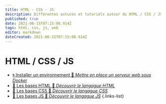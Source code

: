 ```yaml
---
title: HTML - CSS - JS
description: Différentes astuces et tutoriels autour du HTML / CSS / JS
published: true
date: 2021-06-15T07:15:08.914Z
tags: html, css, js, web
editor: markdown
dateCreated: 2021-06-15T07:15:08.914Z
---
```


# HTML / CSS / JS
- [🌀 Installer un environnement 🚧 *Mettre en place un serveur web sous Docker*](/Web/HTML/Installation)
- [💠 Les bases HTML 🚧 *Découvrir le langague HTML*](/Web/HTML/Base-HTML)
- [💠 Les bases CSS 🚧 *Découvrir le langague CSS*](/Web/HTML/Base-CSS)
- [💠 Les bases JS 🚧 *Découvrir le langague JS*](/Web/HTML/Base-JS)
{.links-list}